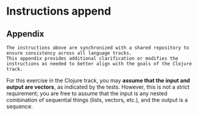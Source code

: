 # Instructions append

## Appendix

~~~~exercism/note
The instructions above are synchronized with a shared repository to ensure consistency across all language tracks.
This appendix provides additional clarification or modifies the instructions as needed to better align with the goals of the Clojure track.
~~~~

For this exercise in the Clojure track, you may **assume that the input and output are vectors**, as indicated by the tests.
However, this is not a strict requirement; you are free to assume that the input is any nested combination of sequential things (lists, vectors, etc.), and the output is a sequence.
